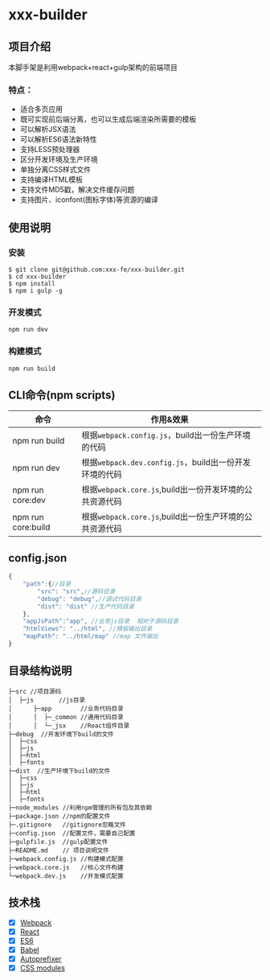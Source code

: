 # xxx-builder

## 项目介绍
本脚手架是利用webpack+react+gulp架构的前端项目

### 特点：
- 适合多页应用
- 既可实现前后端分离，也可以生成后端渲染所需要的模板
- 可以解析JSX语法
- 可以解析ES6语法新特性
- 支持LESS预处理器
- 区分开发环境及生产环境
- 单独分离CSS样式文件
- 支持编译HTML模板
- 支持文件MD5戳，解决文件缓存问题
- 支持图片、iconfont(图标字体)等资源的编译

## 使用说明

### 安装
```shell
$ git clone git@github.com:xxx-fe/xxx-builder.git
$ cd xxx-builder
$ npm install
$ npm i gulp -g
```
### 开发模式
```shell
npm run dev
```

### 构建模式
```shell
npm run build
```
## CLI命令(npm scripts)
| 命令            | 作用&效果      |
| --------------- | ------------- |
| npm run build   | 根据`webpack.config.js`，build出一份生产环境的代码 |
| npm run dev     | 根据`webpack.dev.config.js`，build出一份开发环境的代码 |
| npm run core:dev   | 根据`webpack.core.js`,build出一份开发环境的公共资源代码 |
| npm run core:build   | 根据`webpack.core.js`,build出一份生产环境的公共资源代码 |

## config.json
```js
{
    "path":{//目录
        "src": "src",//源码目录
        "debug": "debug",//调试代码目录
        "dist": "dist" //生产代码目录
    },
    "appJsPath":"app", //业务js目录  相对于源码目录
    "htmlViews": "../html", //模板输出目录
    "mapPath": "../html/map" //map 文件输出
}
```

## 目录结构说明
```
├─src //项目源码
│  ├─js       //js目录
│      ├─app        //业务代码目录
│      │  ├─_common //通用代码目录
│      │  └─_jsx    //React组件目录
├─debug  //开发环境下build的文件
│  ├─css
│  ├─js
│  ├─html  
│  ├─fonts
├─dist  //生产环境下build的文件
│  ├─css
│  ├─js
│  ├─html  
│  ├─fonts
├─node_modules //利用npm管理的所有包及其依赖
├─package.json //npm的配置文件
├─.gitignore   //gitignore忽略文件
├─config.json  //配置文件，需要自己配置
├─gulpfile.js  //gulp配置文件
├─README.md    // 项目说明文件
├─webpack.config.js //构建模式配置
├─webpack.core.js   //核心文件构建
└─webpack.dev.js    //开发模式配置
```
## 技术栈
- [x] [Webpack](https://webpack.github.io)
- [x] [React](https://facebook.github.io/react/)
- [x] [ES6](http://es6.ruanyifeng.com/)
- [x] [Babel](https://babeljs.io/)
- [x] [Autoprefixer](https://github.com/postcss/autoprefixer)
- [x] [CSS modules](https://github.com/outpunk/postcss-modules)
